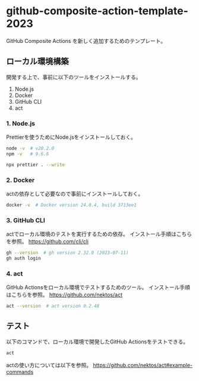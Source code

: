 # github-composite-action-template-2023

GitHub Composite Actions を新しく追加するためのテンプレート。

## ローカル環境構築

開発する上で、事前に以下のツールをインストールする。

1. Node.js
2. Docker
3. GitHub CLI
4. act

### 1. Node.js

Prettierを使うためにNode.jsをインストールしておく。

```sh
node -v  # v20.2.0
npm -v   # 9.6.6
```

```sh
npx prettier . --write
```

### 2. Docker

actの依存として必要なので事前にインストールしておく。

```sh
docker -v  # Docker version 24.0.4, build 3713ee1
```

### 3. GitHub CLI

actでローカル環境のテストを実行するための依存。
インストール手順はこちらを参照。
https://github.com/cli/cli

```sh
gh --version  # gh version 2.32.0 (2023-07-11)
gh auth login
```

### 4. act

GitHub Actionsをローカル環境でテストするためのツール。
インストール手順はこちらを参照。
https://github.com/nektos/act

```sh
act --version  # act version 0.2.48
```

## テスト

以下のコマンドで、ローカル環境で開発したGitHub Actionsをテストできる。

```sh
act
```

actの使い方については以下を参照。
https://github.com/nektos/act#example-commands

